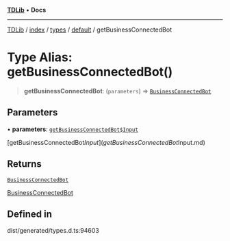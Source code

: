 [**TDLib**](../../../../../../README.md) • **Docs**

***

[TDLib](../../../../../../modules.md) / [index](../../../../../README.md) / [types](../../../README.md) / [default](../README.md) / getBusinessConnectedBot

# Type Alias: getBusinessConnectedBot()

> **getBusinessConnectedBot**: (`parameters`) => [`BusinessConnectedBot`](BusinessConnectedBot.md)

## Parameters

• **parameters**: [`getBusinessConnectedBot$Input`](getBusinessConnectedBot$Input.md)

[getBusinessConnectedBot$Input](getBusinessConnectedBot$Input.md)

## Returns

[`BusinessConnectedBot`](BusinessConnectedBot.md)

[BusinessConnectedBot](BusinessConnectedBot.md)

## Defined in

dist/generated/types.d.ts:94603
